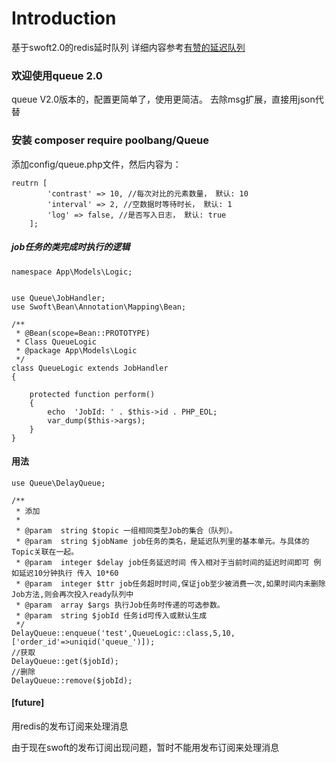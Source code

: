 # Introduction
基于swoft2.0的redis延时队列
详细内容参考[有赞的延迟队列 ](https://tech.youzan.com/queuing_delay/) 

### 欢迎使用queue 2.0
queue V2.0版本的，配置更简单了，使用更简洁。
去除msg扩展，直接用json代替


### 安装 composer require poolbang/Queue

添加config/queue.php文件，然后内容为：
```
reutrn [
        'contrast' => 10, //每次对比的元素数量， 默认: 10
        'interval' => 2, //空数据时等待时长， 默认: 1
        'log' => false, //是否写入日志， 默认: true
    ];
```

##### job任务的类完成时执行的逻辑
```
namespace App\Models\Logic;


use Queue\JobHandler;
use Swoft\Bean\Annotation\Mapping\Bean;

/**
 * @Bean(scope=Bean::PROTOTYPE)
 * Class QueueLogic
 * @package App\Models\Logic
 */
class QueueLogic extends JobHandler
{

    protected function perform()
    {
        echo  'JobId: ' . $this->id . PHP_EOL;
        var_dump($this->args);
    }
}
```
#### 用法

```
use Queue\DelayQueue;

/**
 * 添加
 *
 * @param  string $topic 一组相同类型Job的集合（队列）。
 * @param  string $jobName job任务的类名，是延迟队列里的基本单元。与具体的Topic关联在一起。
 * @param  integer $delay job任务延迟时间 传入相对于当前时间的延迟时间即可 例如延迟10分钟执行 传入 10*60
 * @param  integer $ttr job任务超时时间,保证job至少被消费一次,如果时间内未删除Job方法,则会再次投入ready队列中
 * @param  array $args 执行Job任务时传递的可选参数。
 * @param  string $jobId 任务id可传入或默认生成
 */
DelayQueue::enqueue('test',QueueLogic::class,5,10,['order_id'=>uniqid('queue_')]);
//获取
DelayQueue::get($jobId);
//删除
DelayQueue::remove($jobId);
```

#### [future]
用redis的发布订阅来处理消息

由于现在swoft的发布订阅出现问题，暂时不能用发布订阅来处理消息
